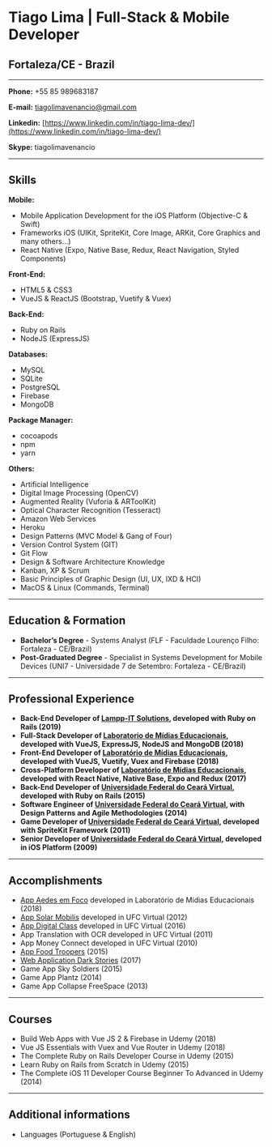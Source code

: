 # Tiago Lima | Full-Stack & Mobile Developer
## Fortaleza/CE - Brazil

---

**Phone:** +55 85 989683187

**E-mail:** tiagolimavenancio@gmail.com

**Linkedin:** [https://www.linkedin.com/in/tiago-lima-dev/](https://www.linkedin.com/in/tiago-lima-dev/)

**Skype:** tiagolimavenancio

---

## Skills


**Mobile:**
* Mobile Application Development for the iOS Platform (Objective-C & Swift) 
* Frameworks iOS (UIKit, SpriteKit, Core Image, ARKit, Core Graphics and many others...)
* React Native (Expo, Native Base, Redux, React Navigation, Styled Components)


**Front-End:**
* HTML5 & CSS3
* VueJS & ReactJS (Bootstrap, Vuetify & Vuex)


**Back-End:**
* Ruby on Rails
* NodeJS (ExpressJS)


**Databases:**
* MySQL
* SQLite
* PostgreSQL
* Firebase
* MongoDB

**Package Manager:**
* cocoapods
* npm
* yarn


**Others:**
* Artificial Intelligence
* Digital Image Processing (OpenCV)
* Augmented Reality (Vuforia & ARToolKit)
* Optical Character Recognition (Tesseract)
* Amazon Web Services
* Heroku
* Design Patterns (MVC Model & Gang of Four)
* Version Control System (GIT)
* Git Flow
* Design & Software Architecture Knowledge
* Kanban, XP & Scrum
* Basic Principles of Graphic Design (UI, UX, IXD & HCI)
* MacOS & Linux (Commands, Terminal)



---

## Education & Formation

* **Bachelor’s Degree** - Systems Analyst (FLF - Faculdade Lourenço Filho: Fortaleza - CE/Brazil)
* **Post-Graduated Degree** - Specialist in Systems Development for Mobile Devices (UNI7 - Universidade 7 de Setembro: Fortaleza - CE/Brazil)


---


## Professional Experience
* **Back-End Developer of [Lampp-IT Solutions](https://www.lampp-it.com.br/), developed with Ruby on Rails (2019)**
* **Full-Stack Developer of [Laboratorio de Mídias Educacionais](http://lme.ufc.br/), developed with VueJS, ExpressJS, NodeJS and MongoDB (2018)**
* **Front-End Developer of [Laboratório de Mídias Educacionais](http://lme.ufc.br/), developed with VueJS, Vuetify, Vuex and Firebase (2018)**
* **Cross-Platform Developer of [Laboratório de Mídias Educacionais](http://lme.ufc.br/), developed with React Native, Native Base, Expo and Redux (2017)**
* **Back-End Developer of [Universidade Federal do Ceará Virtual](http://portal.virtual.ufc.br/), developed with Ruby on Rails (2015)**
* **Software Engineer of [Universidade Federal do Ceará Virtual](http://portal.virtual.ufc.br/), with Design Patterns and Agile Methodologies (2014)**
* **Game Developer of [Universidade Federal do Ceará Virtual](http://portal.virtual.ufc.br/), developed with SpriteKit Framework (2011)**
* **Senior Developer of [Universidade Federal do Ceará Virtual](http://portal.virtual.ufc.br/), developed in iOS Platform (2009)**



---



## Accomplishments

* [App Aedes em Foco](https://itunes.apple.com/br/app/aedes-em-foco-lme/id1146901883?l=en&mt=8) developed in Laboratório de Mídias Educacionais (2018)
* [App Solar Mobilis](https://itunes.apple.com/br/app/solar-mobilis/id1213025314?l=en&mt=8) developed in UFC Virtual (2012)
* [App Digital Class](https://itunes.apple.com/br/app/digital-class/id1199107757?l=en&mt=8) developed in UFC Virtual (2016)
* App Translation with OCR developed in UFC Virtual (2011) 
* App Money Connect developed in UFC Virtual (2010) 
* [App Food Troopers](http://tribunadoceara.uol.com.br/noticias/tecnologia/cearenses-criam-aplicativo-com-informacoes-sobre-food-trucks-de-fortaleza/) (2015)
* [Web Application Dark Stories](http://dark-stories.herokuapp.com/) (2017)
* Game App Sky Soldiers (2015)
* Game App Plantz (2014)
* Game App Collapse FreeSpace (2013)


---

## Courses

* Build Web Apps with Vue JS 2 & Firebase in Udemy (2018)
* Vue JS Essentials with Vuex and Vue Router in Udemy (2018)
* The Complete Ruby on Rails Developer Course in Udemy (2015)
* Learn Ruby on Rails from Scratch in Udemy (2015)
* The Complete iOS 11 Developer Course Beginner To Advanced in Udemy (2014)


---

## Additional informations

* Languages (Portuguese & English)





